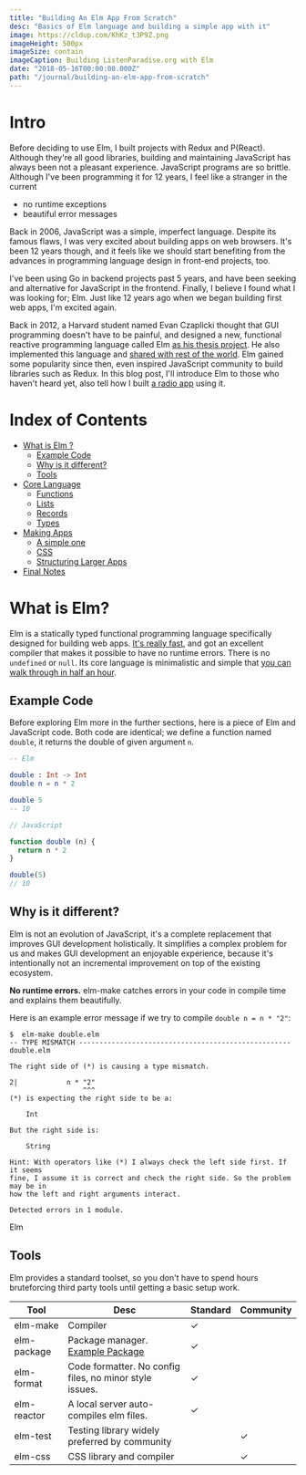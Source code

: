 ```yaml
---
title: "Building An Elm App From Scratch"
desc: "Basics of Elm language and building a simple app with it"
image: https://cldup.com/KhKz_t3P9Z.png
imageHeight: 500px
imageSize: contain
imageCaption: Building ListenParadise.org with Elm
date: "2018-05-16T00:00:00.000Z"
path: "/journal/building-an-elm-app-from-scratch"
---
```


# Intro

Before deciding to use Elm, I built projects with Redux and P(React). Although they're all good libraries,
building and maintaining JavaScript has always been not a pleasant experience. JavaScript programs are
so brittle. Although I've been programming it for 12 years, I feel like a stranger in the current

- no runtime exceptions
- beautiful error messages


Back in 2006, JavaScript was a simple, imperfect language. Despite its famous flaws, I was very excited about
building apps on web browsers. It's been 12 years though, and it feels like we should start benefiting from
the advances in programming language design in front-end projects, too.

I've been using Go in backend projects past 5 years, and have been
seeking and alternative for JavaScript in the frontend. Finally, I believe I found what I was looking for; Elm.
Just like 12 years ago when we began building first web apps, I'm excited again.

Back in 2012, a Harvard student named Evan Czaplicki thought that GUI programming doesn't have to be painful, and
designed a new, functional reactive programming language called Elm [as his thesis project](https://www.seas.harvard.edu/sites/default/files/files/archived/Czaplicki.pdf).
He also implemented this language and [shared with rest of the world](https://www.reddit.com/r/haskell/comments/rkyoa/my_thesis_is_finally_complete_elm_concurrent_frp/).
Elm gained some popularity since then, even inspired JavaScript community to build libraries such as Redux.
In this blog post, I'll introduce Elm to those who haven't heard yet, also tell how I built [a radio app](https://listenparadise.or) using it.

<div class="toc">

# Index of Contents

* [What is Elm ?](#what-is-elm)
  * [Example Code](#example-code)
  * [Why is it different?](#why-different)
  * [Tools](#tools)
* [Core Language](#core-language)
  * [Functions](#functions)
  * [Lists](#lists)
  * [Records](#records)
  * [Types](#types)
* [Making Apps](#building-app)
  * [A simple one](#simple-app)
  * [CSS](#css)
  * [Structuring Larger Apps](#structure)
* [Final Notes](#final-notes)

</div>

<a name="what-is-elm"></a>
# What is Elm?

Elm is a statically typed functional programming language specifically designed for building web apps.
[It's really fast](http://elm-lang.org/blog/blazing-fast-html-round-two), and got an excellent compiler that makes it possible to have no runtime errors.
There is no `undefined` or `null`. Its core language is minimalistic and simple that [you can walk through in half an hour](https://guide.elm-lang.org/core_language.html).

## Example Code

Before exploring Elm more in the further sections, here is a piece of Elm and JavaScript code.
Both code are identical; we define a function named `double`, it returns the double of given argument `n`.

<div class="code-comp">

```elm
-- Elm

double : Int -> Int
double n = n * 2

double 5
-- 10
```

```js
// JavaScript

function double (n) {
  return n * 2
}

double(5)
// 10
```

</div>

## Why is it different?

Elm is not an evolution of JavaScript, it's a complete replacement that improves GUI development holistically.
It simplifies a complex problem for us and makes GUI development an enjoyable experience, because
it's intentionally not an incremental improvement on top of the existing ecosystem.

**No runtime errors.** elm-make catches errors in your code in compile time and explains them beautifully.

Here is an example error message if we try to compile `double n = n * "2"`:

```
$  elm-make double.elm
-- TYPE MISMATCH ---------------------------------------------------- double.elm

The right side of (*) is causing a type mismatch.

2|            n * "2"
                  ^^^
(*) is expecting the right side to be a:

    Int

But the right side is:

    String

Hint: With operators like (*) I always check the left side first. If it seems
fine, I assume it is correct and check the right side. So the problem may be in
how the left and right arguments interact.

Detected errors in 1 module.
```

Elm

## Tools

Elm provides a standard toolset, so you don't have to spend hours bruteforcing third party tools until getting a basic setup work.

| Tool        | Desc                                                    | Standard | Community |
|-------------|---------------------------------------------------------|----------|-----------|
| elm-make    | Compiler                                                | ✓         |           |
| elm-package | Package manager. [Example Package](http://package.elm-lang.org/packages/rtfeldman/elm-css/latest)                     | ✓        |           |
| elm-format  | Code formatter. No config files, no minor style issues. | ✓        |           |
| elm-reactor | A local server auto-compiles elm files.                 | ✓        |           |
| elm-test    | Testing library widely preferred by community  |          | ✓          |
| elm-css | CSS library and compiler | | ✓ |
